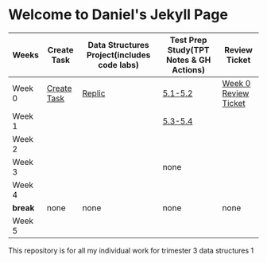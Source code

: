 # Welcome to Daniel's Jekyll Page

|Weeks|Create Task|Data Structures Project(includes code labs)|Test Prep Study(TPT Notes & GH Actions)|Review Ticket|
| - | - | - | - | - | 
|Week 0|[Create Task](https://danny4w.github.io/csp-tri3/Create%20Task%20Project)|[Replic](https://danny4w.github.io/csp-tri3/Data%20Structures%20Project)|[5.1-5.2](https://danny4w.github.io/csp-tri3/Test%20Prep%20Study)|[Week 0 Review Ticket](https://github.com/Danny4w/csp-tri3/issues/1)|
|Week 1||  |[5.3-5.4](https://danny4w.github.io/csp-tri3/Test%20Prep%20Study)
|Week 2||  |
|Week 3||  | none |
|Week 4||  |
|**break**| none|  none | none | none |
|Week 5||  |

This repository is for all my individual work for trimester 3 data structures 1
